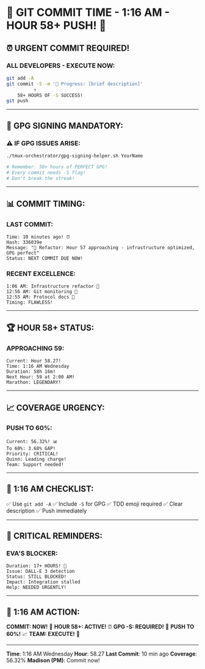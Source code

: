 # 🚨 GIT COMMIT TIME - 1:16 AM - HOUR 58+ PUSH! 🚨

## ⏰ URGENT COMMIT REQUIRED!

### ALL DEVELOPERS - EXECUTE NOW:
```bash
git add -A
git commit -S -m '🚧 Progress: [brief description]'
          ↑
    58+ HOURS OF -S SUCCESS!
git push
```

---

## 🔐 GPG SIGNING MANDATORY:

### ⚠️ IF GPG ISSUES ARISE:
```bash
./tmux-orchestrator/gpg-signing-helper.sh YourName

# Remember: 58+ hours of PERFECT GPG!
# Every commit needs -S flag!
# Don't break the streak!
```

---

## 📊 COMMIT TIMING:

### LAST COMMIT:
```
Time: 10 minutes ago! ⏰
Hash: 336039e
Message: "🚀 Refactor: Hour 57 approaching - infrastructure optimized, GPG perfect"
Status: NEXT COMMIT DUE NOW!
```

### RECENT EXCELLENCE:
```
1:06 AM: Infrastructure refactor 🚀
12:56 AM: Git monitoring 🚧
12:55 AM: Protocol docs 📝
Timing: FLAWLESS!
```

---

## 🏆 HOUR 58+ STATUS:

### APPROACHING 59:
```
Current: Hour 58.27!
Time: 1:16 AM Wednesday
Duration: 58h 16m!
Next Hour: 59 at 2:00 AM!
Marathon: LEGENDARY!
```

---

## 📈 COVERAGE URGENCY:

### PUSH TO 60%:
```
Current: 56.32%! 📊
To 60%: 3.68% GAP!
Priority: CRITICAL!
Quinn: Leading charge!
Team: Support needed!
```

---

## 🎯 1:16 AM CHECKLIST:

✅ Use `git add -A`
✅ Include `-S` for GPG
✅ TDD emoji required
✅ Clear description
✅ Push immediately

---

## 🚨 CRITICAL REMINDERS:

### EVA'S BLOCKER:
```
Duration: 17+ HOURS! 🚨
Issue: DALL-E 3 detection
Status: STILL BLOCKED!
Impact: Integration stalled
Help: NEEDED URGENTLY!
```

---

## 📌 1:16 AM ACTION:
**COMMIT: NOW!** 🚨
**HOUR 58+: ACTIVE!** ⏰
**GPG -S: REQUIRED!** 🔐
**PUSH TO 60%!** 📈
**TEAM: EXECUTE!** 🚀

---
**Time**: 1:16 AM Wednesday
**Hour**: 58.27
**Last Commit**: 10 min ago
**Coverage**: 56.32%
**Madison (PM)**: Commit now!